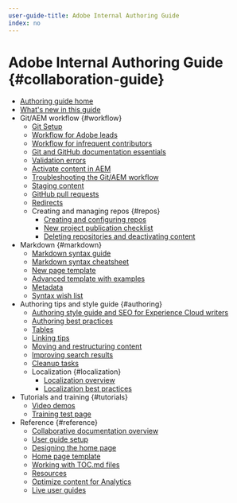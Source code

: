 ```yaml
---
user-guide-title: Adobe Internal Authoring Guide
index: no
---
```


# Adobe Internal Authoring Guide {#collaboration-guide}

+ [Authoring guide home](home.md)
+ [What's new in this guide](reference/whats-new.md)
+ Git/AEM workflow {#workflow}
  + [Git Setup](workflow/git-setup.md)
  + [Workflow for Adobe leads](workflow/git-workflow-adobe-leads.md)
  + [Workflow for infrequent contributors](workflow/git-workflow-infrequent-user.md)
  + [Git and GitHub documentation essentials](workflow/git-fundamentals.md)
  + [Validation errors](workflow/resolve-validation-errors.md)
  + [Activate content in AEM](workflow/aem-push-live.md)
  + [Troubleshooting the Git/AEM workflow](workflow/troubleshooting.md)
  + [Staging content](workflow/staging.md)
  + [GitHub pull requests](workflow/public-github.md)
  + [Redirects](workflow/redirects.md)
  + Creating and managing repos {#repos}
    + [Creating and configuring repos](workflow/configuring-new-repos.md)
    + [New project publication checklist](authoring/new-project-publication-checklist.md)
    + [Deleting repositories and deactivating content](/help/workflow/delete-repositories-deactivate-content.md)
+ Markdown {#markdown}
  + [Markdown syntax guide](markdown/syntax-style-guide.md)
  + [Markdown syntax cheatsheet](markdown/cheatsheet.md)
  + [New page template](markdown/sample.md)
  + [Advanced template with examples](markdown/sample-full.md)
  + [Metadata](markdown/metadata.md)
  + [Syntax wish list](markdown/syntax-under-consideration.md)
+ Authoring tips and style guide {#authoring}
  + [Authoring style guide and SEO for Experience Cloud writers](authoring/authoring-style-guide.md)
  + [Authoring best practices](authoring/authoring-best-practices.md)
  + [Tables](authoring/tables.md)
  + [Linking tips](authoring/linking.md)
  + [Moving and restructuring content](authoring/restructure.md)
  + [Improving search results](authoring/improve-search-results.md)
  + [Cleanup tasks](authoring/cleanup-tasks.md)
  + Localization {#localization}
    + [Localization overview](authoring/localization-overview.md)
    + [Localization best practices](authoring/localize.md)
+ Tutorials and training {#tutorials}
  + [Video demos](training/videos.md)
  + [Training test page](training/testpage.md)
+ Reference {#reference}
  + [Collaborative documentation overview](introduction.md)
  + [User guide setup](reference/user-guide-setup.md)
  + [Designing the home page](reference/home-page-setup.md)
  + [Home page template](reference/home-page-template-full.md)
  + [Working with TOC.md files](reference/editing-toc-files.md)
  + [Resources](reference/writer-resources.md)
  + [Optimize content for Analytics](reference/optimize-content-for-analytics.md)
  + [Live user guides](reference/user-guides.md)
